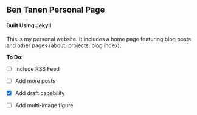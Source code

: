 ## Ben Tanen Personal Page
#### Built Using Jekyll

This is my personal website. It includes a home page featuring blog posts and other pages (about, projects, blog index).

**To Do:**
- [ ] Include RSS Feed
- [ ] Add more posts
- [x] Add draft capability
- [ ] Add multi-image figure


